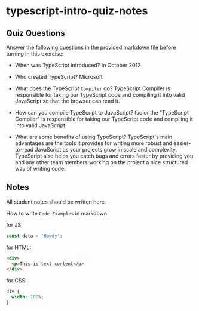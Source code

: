 # typescript-intro-quiz-notes

## Quiz Questions

Answer the following questions in the provided markdown file before turning in this exercise:

- When was TypeScript introduced?
  In October 2012

- Who created TypeScript?
  Microsoft

- What does the TypeScript `Compiler` do?
  TypeScript Compiler is responsible for taking our TypeScript code and compiling it into valid JavaScript so that the browser can read it.

- How can you compile TypeScript to JavaScript?
  tsc or the "TypeScript Compiler" is responsible for taking our TypeScript code and compiling it into valid JavaScript.

- What are some benefits of using TypeScript?
  TypeScript's main advantages are the tools it provides for writing more robust and easier-to-read JavaScript as your projects grow in scale and complexity. TypeScript also helps you catch bugs and errors faster by providing you and any other team members working on the project a nice structured way of writing code.

## Notes

All student notes should be written here.

How to write `Code Examples` in markdown

for JS:

```js
const data = 'Howdy';
```

for HTML:

```html
<div>
  <p>This is text content</p>
</div>
```

for CSS:

```css
div {
  width: 100%;
}
```
